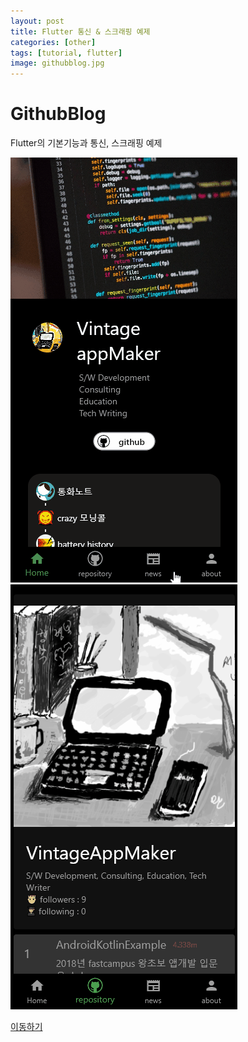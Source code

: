 ```yaml
---
layout: post
title: Flutter 통신 & 스크래핑 예제  
categories: [other]
tags: [tutorial, flutter]
image: githubblog.jpg
---
```




# GithubBlog

Flutter의 기본기능과 통신, 스크래핑 예제

![](https://github.com/VintageAppMaker/githubblog/raw/main/1.gif)
![](https://github.com/VintageAppMaker/githubblog/raw/main/2.gif)


[이동하기](https://github.com/VintageAppMaker/githubblog)
